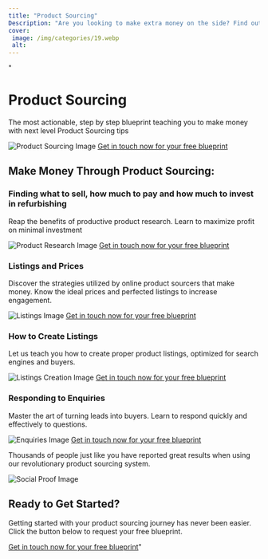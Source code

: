 ```yaml
---
title: "Product Sourcing"
Description: "Are you looking to make extra money on the side? Find out how product sourcing could help you on your journey to financial success. Discover the key benefits of product sourcing, and how it can benefit you with your entrepreneurial goals." Keyword: Product Sourcing."
cover: 
 image: /img/categories/19.webp
 alt: 
---
```


"<h1>Product Sourcing</h1>
<p>The most actionable, step by step blueprint teaching you to make money with next level Product Sourcing tips</p>
<img src="productSourcing.jpg" alt="Product Sourcing Image" />
<a href="/contact" class="btn btn-primary">Get in touch now for your free blueprint</a>

<h2>Make Money Through Product Sourcing:</h2>

<h3>Finding what to sell, how much to pay and how much to invest in refurbishing</h3>
<p>Reap the benefits of productive product research. Learn to maximize profit on minimal investment</p>
<img src="productResearch.jpg" alt="Product Research Image" />
<a href="/contact" class="btn btn-primary">Get in touch now for your free blueprint</a>

<h3>Listings and Prices</h3>
<p>
Discover the strategies utilized by online product sourcers that make money. Know the ideal prices and perfected listings to increase engagement.</p>
<img src="listings.jpg" alt="Listings Image" />
<a href="/contact" class="btn btn-primary">Get in touch now for your free blueprint</a>

<h3>How to Create Listings</h3>
<p>Let us teach you how to create proper product listings, optimized for search engines and buyers.</p>
<img src="listingsCreation.jpg" alt="Listings Creation Image" />
<a href="/contact" class="btn btn-primary">Get in touch now for your free blueprint</a>

<h3>Responding to Enquiries</h3>
<p>Master the art of turning leads into buyers. Learn to respond quickly and effectively to questions.</p>
<img src="enquiries.jpg" alt="Enquiries Image" />
<a href="/contact" class="btn btn-primary">Get in touch now for your free blueprint</a>

<p>Thousands of people just like you have reported great results when using our revolutionary product sourcing system.</p>
<img src="socialProof.jpg" alt="Social Proof Image" />

<h2>Ready to Get Started?</h2>
<p>Getting started with your product sourcing journey has never been easier. Click the button below to request your free blueprint.</p>
<a href="/contact" class="btn btn-primary">Get in touch now for your free blueprint</a>"